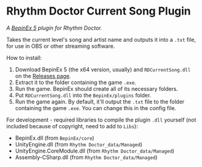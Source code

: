 # Rhythm Doctor Current Song Plugin
*A [BepinEx 5](https://github.com/BepInEx/BepInEx/releases) plugin for Rhythm Doctor.*

Takes the current level's song and artist name and outputs it into a `.txt` file, for use in OBS or other streaming software.

How to install:
1. Download BepinEx 5 (the x64 version, usually) and `RDCurrentSong.dll` on the [Releases page](https://github.com/1ug1a/RDCurrentSong/releases).
2. Extract it to the folder containing the game `.exe`. 
3. Run the game. BepinEx should create all of its necessary folders.
4. Put `RDCurrentSong.dll` into the `BepinEx/plugins` folder.
5. Run the game again. By default, it'll output the `.txt` file to the folder containing the game `.exe`. You can change this in the config file.

For development - required libraries to compile the plugin `.dll` yourself (not included because of copyright, need to add to `Libs`):
* BepinEx.dll (from `BepinEx/core`)
* UnityEngine.dll (from `Rhythm Doctor_data/Managed`)
* UnityEngine.CoreModule.dll (from `Rhythm Doctor_data/Managed`)
* Assembly-CSharp.dll (from `Rhythm Doctor_data/Managed`)
